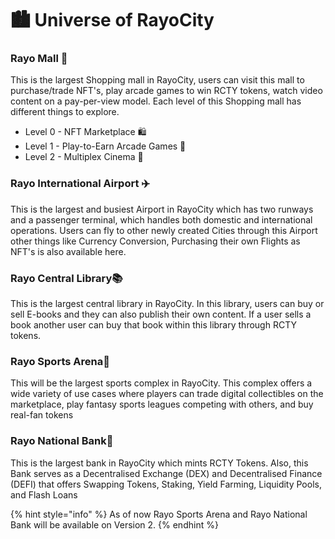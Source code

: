 # 🏙 Universe of RayoCity

### Rayo Mall 🛒

This is the largest Shopping mall in RayoCity, users can visit this mall to purchase/trade NFT's, play arcade games to win RCTY tokens, watch video content on a pay-per-view model. Each level of this Shopping mall has different things to explore.

* Level 0 - NFT Marketplace 🛍
* Level 1 - Play-to-Earn Arcade Games 🎳
* Level 2 - Multiplex Cinema 🎦

### Rayo International Airport ✈️

This is the largest and busiest Airport in RayoCity which has two runways and a passenger terminal, which handles both domestic and international operations. Users can fly to other newly created Cities through this Airport other things like Currency Conversion, Purchasing their own Flights as NFT's is also available here.

### Rayo Central Library📚

This is the largest central library in RayoCity. In this library, users can buy or sell E-books and they can also publish their own content. If a user sells a book another user can buy that book within this library through RCTY tokens.

### Rayo Sports Arena🏀

This will be the largest sports complex in RayoCity. This complex offers a wide variety of use cases where players can trade digital collectibles on the marketplace, play fantasy sports leagues competing with others, and buy real-fan tokens&#x20;

### Rayo National Bank🏦

This is the largest bank in RayoCity which mints RCTY Tokens. Also, this Bank serves as a Decentralised Exchange (DEX) and Decentralised Finance (DEFI) that offers Swapping Tokens, Staking, Yield Farming, Liquidity Pools, and Flash Loans&#x20;

{% hint style="info" %}
As of now Rayo Sports Arena and Rayo National Bank will be available on Version 2.
{% endhint %}
